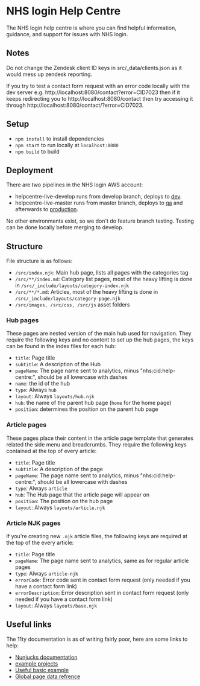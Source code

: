 # NHS login Help Centre

The NHS login help centre is where you can find helpful information, guidance, and support for issues with NHS login.

## Notes

Do not change the Zendesk client ID keys in src/_data/clients.json as it would mess up zendesk reporting.

If you try to test a contact form request with an error code locally with the dev server e.g. http://localhost:8080/contact?error=CID7023
then if it keeps redirecting you to http://localhost:8080/contact then try accessing it through http://localhost:8080/contact/?error=CID7023.

## Setup

- `npm install` to install dependencies
- `npm start` to run locally at `localhost:8080`
- `npm build` to build

## Deployment

There are two pipelines in the NHS login AWS account:
- helpcentre-live-develop runs from develop branch, deploys to [dev](https://help.dev.signin.nhs.uk).
- helpcentre-live-master runs from master branch, deploys to [qa](https://help.qa.signin.nhs.uk) and afterwards to [production](https://help.login.nhs.uk).

No other environments exist, so we don't do feature branch testing. Testing can be done locally before merging to develop.

## Structure

File structure is as follows:

- `/src/index.njk`: Main hub page, lists all pages with the categories tag
- `/src/**/index.md`: Category list pages, most of the heavy lifting is done in `/src/_include/layouts/category-index.njk`
- `/src/**/*.md`: Articles, most of the heavy lifting is done in `/src/_include/layouts/category-page.njk`
- `/src/images, /src/css, /src/js` asset folders

### Hub pages

These pages are nested version of the main hub used for navigation.
They require the following keys and no content to set up the hub pages, the keys can be found in the index files for each hub:

- `title`: Page title
- `subtitle`: A description of the Hub
- `pageName`: The page name sent to analytics, minus "nhs:cid:help-centre:", should be all lowercase with dashes
- `name`: the id of the hub
- `type`: Always `hub`
- `layout`: Always `layouts/hub.njk`
- `hub`: the name of the parent hub page (`home` for the home page)
- `position`: determines the position on the parent hub page

### Article pages

These pages place their content in the article page template that generates related the side menu and breadcrumbs.
They require the following keys contained at the top of every article:

- `title`: Page title
- `subtitle`: A description of the page
- `pageName`: The page name sent to analytics, minus "nhs:cid:help-centre:", should be all lowercase with dashes
- `type`: Always `article`
- `hub`: The Hub page that the article page will appear on
- `position`: The position on the hub page
- `layout`: Always `layouts/article.njk`

### Article NJK pages

If you're creating new `.njk` article files, the following keys are required at the top of the every article:

- `title`: Page title
- `pageName`: The page name sent to analytics, same as for regular article pages
- `type`: Always `article-njk`
- `errorCode`: Error code sent in contact form request (only needed if you have a contact form link)
- `errorDescription`: Error description sent in contact form request (only needed if you have a contact form link)
- `layout`: Always `layouts/base.njk`

## Useful links

The 11ty documentation is as of writing fairly poor, here are some links to help:

- [Nunjucks documentation](https://mozilla.github.io/nunjucks/templating.html)
- [example projects](https://www.11ty.dev/docs/starter/)
- [Useful basic example](https://github.com/philhawksworth/eleventyone)
- [Global page data refrence](https://www.11ty.dev/docs/data-eleventy-supplied/)
